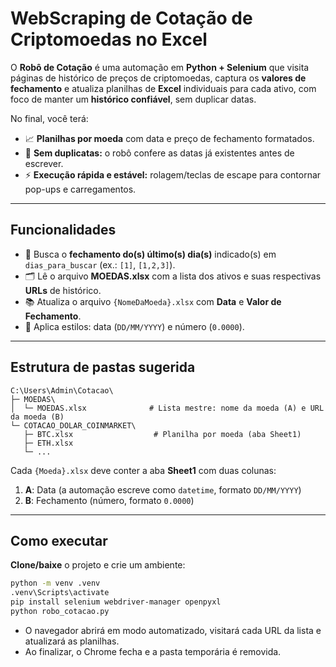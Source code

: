 # WebScraping de Cotação de Criptomoedas no Excel

O **Robô de Cotação** é uma automação em **Python + Selenium** que visita páginas de histórico de preços de criptomoedas, captura os **valores de fechamento** e atualiza planilhas de **Excel** individuais para cada ativo, com foco de manter um **histórico confiável**, sem duplicar datas.


No final, você terá:
* 📈 **Planilhas por moeda** com data e preço de fechamento formatados.
* 🧹 **Sem duplicatas:** o robô confere as datas já existentes antes de escrever.
* ⚡ **Execução rápida e estável:** rolagem/teclas de escape para contornar pop-ups e carregamentos.

---

## Funcionalidades

* 🔎 Busca o **fechamento do(s) último(s) dia(s)** indicado(s) em `dias_para_buscar` (ex.: `[1]`, `[1,2,3]`).
* 🗂️ Lê o arquivo **MOEDAS.xlsx** com a lista dos ativos e suas respectivas **URLs** de histórico.
* 📚 Atualiza o arquivo `{NomeDaMoeda}.xlsx` com **Data** e **Valor de Fechamento**.
* 🧾 Aplica estilos: data (`DD/MM/YYYY`) e número (`0.0000`).

---


## Estrutura de pastas sugerida

```
C:\Users\Admin\Cotacao\
├─ MOEDAS\
│  └─ MOEDAS.xlsx              # Lista mestre: nome da moeda (A) e URL da moeda (B)
└─ COTACAO_DOLAR_COINMARKET\
   ├─ BTC.xlsx                  # Planilha por moeda (aba Sheet1)
   ├─ ETH.xlsx
   └─ ...
```

Cada `{Moeda}.xlsx` deve conter a aba **Sheet1** com duas colunas:

1. **A**: Data (a automação escreve como `datetime`, formato `DD/MM/YYYY`)
2. **B**: Fechamento (número, formato `0.0000`)


---

## Como executar

**Clone/baixe** o projeto e crie um ambiente:

   ```bash
   python -m venv .venv
   .venv\Scripts\activate
   pip install selenium webdriver-manager openpyxl
   python robo_cotacao.py
   ```

* O navegador abrirá em modo automatizado, visitará cada URL da lista e atualizará as planilhas.
* Ao finalizar, o Chrome fecha e a pasta temporária é removida.

